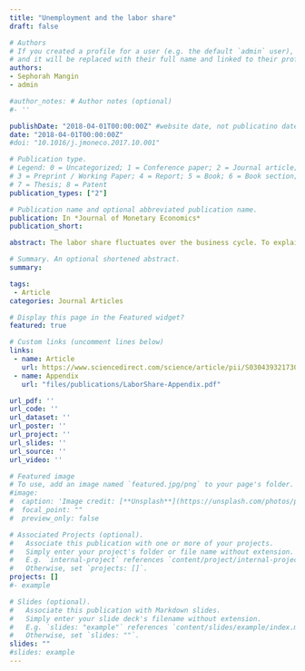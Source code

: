 ```yaml
---
title: "Unemployment and the labor share"
draft: false

# Authors
# If you created a profile for a user (e.g. the default `admin` user), write the username (folder name) here
# and it will be replaced with their full name and linked to their profile.
authors:
- Sephorah Mangin
- admin

#author_notes: # Author notes (optional)
#- ''

publishDate: "2018-04-01T00:00:00Z" #website date, not publicatino date
date: "2018-04-01T00:00:00Z"
#doi: "10.1016/j.jmoneco.2017.10.001"

# Publication type.
# Legend: 0 = Uncategorized; 1 = Conference paper; 2 = Journal article;
# 3 = Preprint / Working Paper; 4 = Report; 5 = Book; 6 = Book section;
# 7 = Thesis; 8 = Patent
publication_types: ["2"]

# Publication name and optional abbreviated publication name.
publication: In *Journal of Monetary Economics*
publication_short:

abstract: The labor share fluctuates over the business cycle. To explain this behavior, we develop a novel model featuring direct competition between heterogeneous firms to hire workers. This simultaneously endogenizes both average match productivity and the division of output between workers and firms. In existing matches, wages partly reflect labor market conditions at the time of hiring. A positive TFP shock therefore reduces the aggregate labor share, making it counter-cyclical. However, greater competition and lower unemployment increase labor’s share among new firms. As more firms enter, the aggregate labor share rises and eventually overshoots its initial level, as in the data.

# Summary. An optional shortened abstract.
summary:

tags:
 - Article
categories: Journal Articles

# Display this page in the Featured widget?
featured: true

# Custom links (uncomment lines below)
links:
 - name: Article
   url: https://www.sciencedirect.com/science/article/pii/S0304393217301083
 - name: Appendix
   url: "files/publications/LaborShare-Appendix.pdf"

url_pdf: ''
url_code: ''
url_dataset: ''
url_poster: ''
url_project: ''
url_slides: ''
url_source: ''
url_video: ''

# Featured image
# To use, add an image named `featured.jpg/png` to your page's folder.
#image:
#  caption: 'Image credit: [**Unsplash**](https://unsplash.com/photos/pLCdAaMFLTE)'
#  focal_point: ""
#  preview_only: false

# Associated Projects (optional).
#   Associate this publication with one or more of your projects.
#   Simply enter your project's folder or file name without extension.
#   E.g. `internal-project` references `content/project/internal-project/index.md`.
#   Otherwise, set `projects: []`.
projects: []
#- example

# Slides (optional).
#   Associate this publication with Markdown slides.
#   Simply enter your slide deck's filename without extension.
#   E.g. `slides: "example"` references `content/slides/example/index.md`.
#   Otherwise, set `slides: ""`.
slides: ""
#slides: example
---
```

